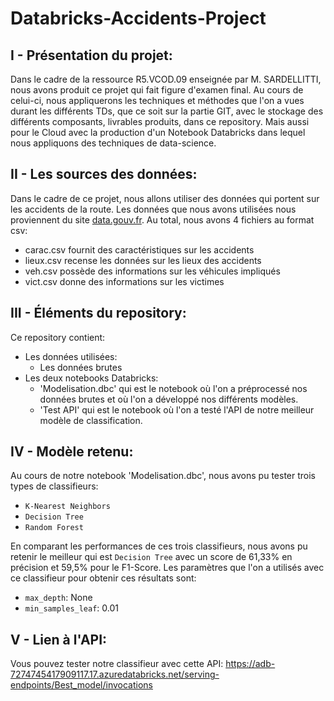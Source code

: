 # Databricks-Accidents-Project

## I - Présentation du projet:

Dans le cadre de la ressource R5.VCOD.09 enseignée par M. SARDELLITTI, nous avons produit ce projet qui fait figure d'examen final. Au cours de celui-ci, nous appliquerons les techniques et méthodes que l'on a vues durant les différents TDs, que ce soit sur la partie GIT, avec le stockage des différents composants, livrables produits, dans ce repository. Mais aussi pour le Cloud avec la production d'un Notebook Databricks dans lequel nous appliquons des techniques de data-science.

## II - Les sources des données:

Dans le cadre de ce projet, nous allons utiliser des données qui portent sur les accidents de la route. Les données que nous avons utilisées nous proviennent du site [data.gouv.fr](https://www.data.gouv.fr/fr/). Au total, nous avons 4 fichiers au format csv:

- carac.csv fournit des caractéristiques sur les accidents
- lieux.csv recense les données sur les lieux des accidents
- veh.csv possède des informations sur les véhicules impliqués
- vict.csv donne des informations sur les victimes

## III - Éléments du repository:

Ce repository contient:

- Les données utilisées:
  - Les données brutes
- Les deux notebooks Databricks:
  - 'Modelisation.dbc' qui est le notebook où l'on a préprocessé nos données brutes et où l'on a développé nos différents modèles.
  - 'Test API' qui est le notebook où l'on a testé l'API de notre meilleur modèle de classification.

## IV - Modèle retenu:

Au cours de notre notebook 'Modelisation.dbc', nous avons pu tester trois types de classifieurs:
- `K-Nearest Neighbors`
- `Decision Tree`
- `Random Forest`

En comparant les performances de ces trois classifieurs, nous avons pu retenir le meilleur qui est `Decision Tree` avec un score de 61,33% en précision et 59,5% pour le F1-Score.
Les paramètres que l'on a utilisés avec ce classifieur pour obtenir ces résultats sont:

- `max_depth`: None
- `min_samples_leaf`: 0.01

## V - Lien à l'API:

Vous pouvez tester notre classifieur avec cette API:
https://adb-7274745417909117.17.azuredatabricks.net/serving-endpoints/Best_model/invocations
